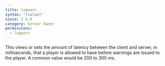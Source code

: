 ```yaml
---
title: lagwarn
syntax: "[value]"
since: 2.4.0
category: Server Owner
permissions:
  - lagwarn
---
```


This views or sets the amount of latency between the client and server, in milliseconds, that a player is allowed to have before warnings are issued to the player. A common value would be 200 to 300 ms.
